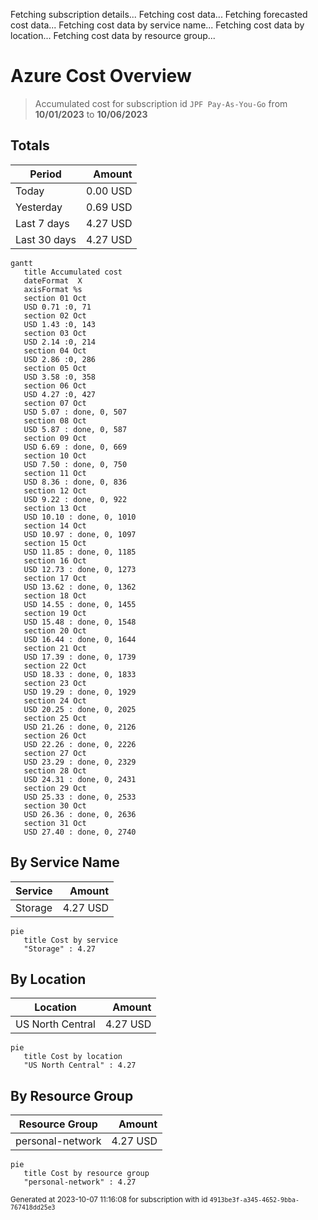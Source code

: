 Fetching subscription details...
Fetching cost data...
Fetching forecasted cost data...
Fetching cost data by service name...
Fetching cost data by location...
Fetching cost data by resource group...
# Azure Cost Overview

> Accumulated cost for subscription id `JPF Pay-As-You-Go` from **10/01/2023** to **10/06/2023**

## Totals

|Period|Amount|
|---|---:|
|Today|0.00 USD|
|Yesterday|0.69 USD|
|Last 7 days|4.27 USD|
|Last 30 days|4.27 USD|

```mermaid
gantt
   title Accumulated cost
   dateFormat  X
   axisFormat %s
   section 01 Oct
   USD 0.71 :0, 71
   section 02 Oct
   USD 1.43 :0, 143
   section 03 Oct
   USD 2.14 :0, 214
   section 04 Oct
   USD 2.86 :0, 286
   section 05 Oct
   USD 3.58 :0, 358
   section 06 Oct
   USD 4.27 :0, 427
   section 07 Oct
   USD 5.07 : done, 0, 507
   section 08 Oct
   USD 5.87 : done, 0, 587
   section 09 Oct
   USD 6.69 : done, 0, 669
   section 10 Oct
   USD 7.50 : done, 0, 750
   section 11 Oct
   USD 8.36 : done, 0, 836
   section 12 Oct
   USD 9.22 : done, 0, 922
   section 13 Oct
   USD 10.10 : done, 0, 1010
   section 14 Oct
   USD 10.97 : done, 0, 1097
   section 15 Oct
   USD 11.85 : done, 0, 1185
   section 16 Oct
   USD 12.73 : done, 0, 1273
   section 17 Oct
   USD 13.62 : done, 0, 1362
   section 18 Oct
   USD 14.55 : done, 0, 1455
   section 19 Oct
   USD 15.48 : done, 0, 1548
   section 20 Oct
   USD 16.44 : done, 0, 1644
   section 21 Oct
   USD 17.39 : done, 0, 1739
   section 22 Oct
   USD 18.33 : done, 0, 1833
   section 23 Oct
   USD 19.29 : done, 0, 1929
   section 24 Oct
   USD 20.25 : done, 0, 2025
   section 25 Oct
   USD 21.26 : done, 0, 2126
   section 26 Oct
   USD 22.26 : done, 0, 2226
   section 27 Oct
   USD 23.29 : done, 0, 2329
   section 28 Oct
   USD 24.31 : done, 0, 2431
   section 29 Oct
   USD 25.33 : done, 0, 2533
   section 30 Oct
   USD 26.36 : done, 0, 2636
   section 31 Oct
   USD 27.40 : done, 0, 2740
```

## By Service Name

|Service|Amount|
|---|---:|
|Storage|4.27 USD|

```mermaid
pie
   title Cost by service
   "Storage" : 4.27
```

## By Location

|Location|Amount|
|---|---:|
|US North Central|4.27 USD|

```mermaid
pie
   title Cost by location
   "US North Central" : 4.27
```

## By Resource Group

|Resource Group|Amount|
|---|---:|
|personal-network|4.27 USD|

```mermaid
pie
   title Cost by resource group
   "personal-network" : 4.27
```

<sup>Generated at 2023-10-07 11:16:08 for subscription with id `4913be3f-a345-4652-9bba-767418dd25e3`</sup>
